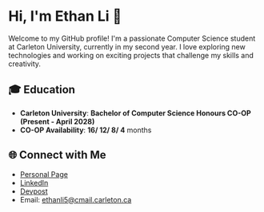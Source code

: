 # Hi, I'm Ethan Li 👋

Welcome to my GitHub profile! I'm a passionate Computer Science student at Carleton University, currently in my second year. I love exploring new technologies and working on exciting projects that challenge my skills and creativity.


## 🎓 Education

- **Carleton University**: **Bachelor of Computer Science Honours CO-OP (Present - April 2028)**
- **CO-OP Availability**: **16/ 12/ 8/ 4** months

## 🌐 Connect with Me

- [Personal Page](https://ethanli-personal-website.netlify.app/)
- [LinkedIn](https://www.linkedin.com/in/ethan-li-68a8151a8/)
- [Devpost](https://devpost.com/lijiayi0316)
- Email: ethanli5@cmail.carleton.ca
